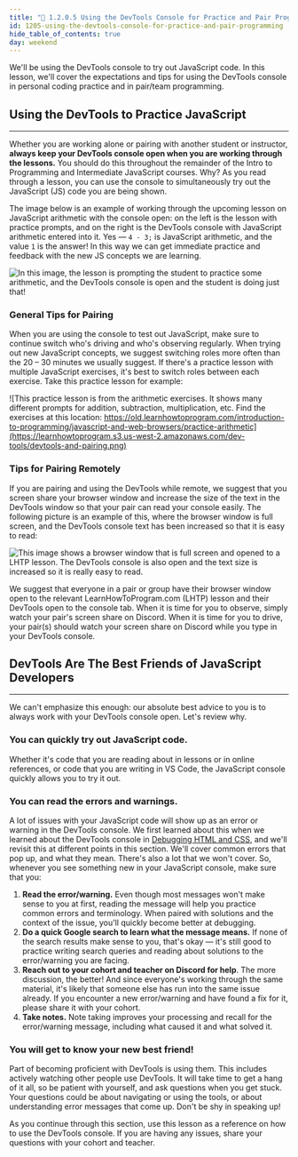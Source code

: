 ```yaml
---
title: "📓 1.2.0.5 Using the DevTools Console for Practice and Pair Programming"
id: 1205-using-the-devtools-console-for-practice-and-pair-programming
hide_table_of_contents: true
day: weekend
---
```


We'll be using the DevTools console to try out JavaScript code. In this lesson, we'll cover the expectations and tips for using the DevTools console in personal coding practice and in pair/team programming.

## Using the DevTools to Practice JavaScript
---

Whether you are working alone or pairing with another student or instructor, **always keep your DevTools console open when you are working through the lessons.** You should do this throughout the remainder of the Intro to Programming and Intermediate JavaScript courses. Why? As you read through a lesson, you can use the console to simultaneously try out the JavaScript (JS) code you are being shown. 

The image below is an example of working through the upcoming lesson on JavaScript arithmetic with the console open: on the left is the lesson with practice prompts, and on the right is the DevTools console with JavaScript arithmetic entered into it. Yes — `4 - 3;` is JavaScript arithmetic, and the value `1` is the answer! In this way we can get immediate practice and feedback with the new JS concepts we are learning.

![In this image, the lesson is prompting the student to practice some arithmetic, and the DevTools console is open and the student is doing just that!](https://learnhowtoprogram.s3.us-west-2.amazonaws.com/dev-tools/working-with-devtools-open.png)

### General Tips for Pairing

When you are using the console to test out JavaScript, make sure to continue switch who's driving and who's observing regularly. When trying out new JavaScript concepts, we suggest switching roles more often than the 20 – 30 minutes we usually suggest. If there's a practice lesson with multiple JavaScript exercises, it's best to switch roles between each exercise. Take this practice lesson for example:

![This practice lesson is from the arithmetic exercises. It shows many different prompts for addition, subtraction, multiplication, etc. Find the exercises at this location:  https://old.learnhowtoprogram.com/introduction-to-programming/javascript-and-web-browsers/practice-arithmetic](https://learnhowtoprogram.s3.us-west-2.amazonaws.com/dev-tools/devtools-and-pairing.png)

### Tips for Pairing Remotely

If you are pairing and using the DevTools while remote, we suggest that you screen share your browser window and increase the size of the text in the DevTools window so that your pair can read your console easily. The following picture is an example of this, where the browser window is full screen, and the DevTools console text has been increased so that it is easy to read:

![This image shows a browser window that is full screen and opened to a LHTP lesson. The DevTools console is also open and the text size is increased so it is really easy to read.](https://learnhowtoprogram.s3.us-west-2.amazonaws.com/dev-tools/increasing-devtools-font-for-readability.png)

We suggest that everyone in a pair or group have their browser window open to the relevant LearnHowToProgram.com (LHTP) lesson and their DevTools open to the console tab. When it is time for you to observe, simply watch your pair's screen share on Discord. When it is time for you to drive, your pair(s) should watch your screen share on Discord while you type in your DevTools console. 

## DevTools Are The Best Friends of JavaScript Developers
---

We can't emphasize this enough: our absolute best advice to you is to always work with your DevTools console open. Let's review why.

### You can quickly try out JavaScript code.

Whether it's code that you are reading about in lessons or in online references, or code that you are writing in VS Code, the JavaScript console quickly allows you to try it out.

### You can read the errors and warnings.

A lot of issues with your JavaScript code will show up as an error or warning in the DevTools console. We first learned about this when we learned about the DevTools console in [Debugging HTML and CSS]( https://old.learnhowtoprogram.com/introduction-to-programming/git-html-and-css/debugging-html-and-css), and we'll revisit this at different points in this section. We'll cover common errors that pop up, and what they mean. There's also a lot that we won't cover. So, whenever you see something new in your JavaScript console, make sure that you:

  1. **Read the error/warning.** Even though most messages won't make sense to you at first, reading the message will help you practice  common errors and terminology. When paired with solutions and the context of the issue, you'll quickly become better at debugging.
  2. **Do a quick Google search to learn what the message means.** 
  If none of the search results make sense to you, that's okay — it's still good to practice writing search queries and reading about solutions to the error/warning you are facing.
  3. **Reach out to your cohort and teacher on Discord for help**. The more discussion, the better! And since everyone's working through the same material, it's likely that someone else has run into the same issue already. If you encounter a new error/warning and have found a fix for it, please share it with your cohort.
  4. **Take notes.** Note taking improves your processing and recall for the error/warning message, including what caused it and what solved it.

### You will get to know your new best friend!

Part of becoming proficient with DevTools is using them. This includes actively watching other people use DevTools. It will take time to get a hang of it all, so be patient with yourself, and ask questions when you get stuck. Your questions could be about navigating or using the tools, or about understanding error messages that come up. Don't be shy in speaking up!

As you continue through this section, use this lesson as a reference on how to use the DevTools console. If you are having any issues, share your questions with your cohort and teacher. 
